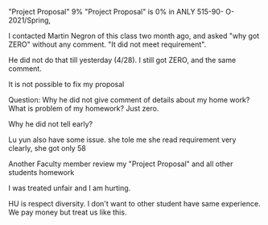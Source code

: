  "Project Proposal" 9% 
"Project Proposal" is 0% in ANLY 515-90- O-2021/Spring, 

I contacted Martin Negron of this class two month ago, and asked "why got ZERO" without any comment. "It did not meet requirement".
 
He did not do that till yesterday (4/28). I still got ZERO, and the same comment. 

It is not possible to fix my proposal


Question:
Why he did not give comment of details about my home work? What is problem of my homework?
Just zero.

Why he did not tell early?


Lu yun also have some issue. she tole me she read requirement very clearly, she got only 58


Another Faculty member review my  "Project Proposal" and all other students homework 

I was treated unfair and I am hurting.

HU is respect diversity. I don't want to other student have same experience. We pay money but treat us like this.

